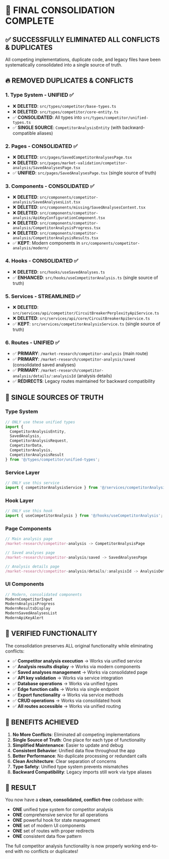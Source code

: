 # 🎯 FINAL CONSOLIDATION COMPLETE

## ✅ **SUCCESSFULLY ELIMINATED ALL CONFLICTS & DUPLICATES**

All competing implementations, duplicate code, and legacy files have been systematically consolidated into a single source of truth.

## 🔥 **REMOVED DUPLICATES & CONFLICTS**

### **1. Type System - UNIFIED** ✅
- ❌ **DELETED**: `src/types/competitor/base-types.ts`
- ❌ **DELETED**: `src/types/competitor/core-entity.ts`
- ✅ **CONSOLIDATED**: All types into `src/types/competitor/unified-types.ts`
- ✅ **SINGLE SOURCE**: `CompetitorAnalysisEntity` (with backward-compatible aliases)

### **2. Pages - CONSOLIDATED** ✅
- ❌ **DELETED**: `src/pages/SavedCompetitorAnalysesPage.tsx`
- ❌ **DELETED**: `src/pages/market-validation/competitor-analysis/SavedAnalysesPage.tsx`
- ✅ **UNIFIED**: `src/pages/SavedAnalysesPage.tsx` (single source of truth)

### **3. Components - CONSOLIDATED** ✅
- ❌ **DELETED**: `src/components/competitor-analysis/SavedAnalysesList.tsx`
- ❌ **DELETED**: `src/components/missing/SavedAnalysesContent.tsx`
- ❌ **DELETED**: `src/components/competitor-analysis/ApiKeyConfigurationComponent.tsx`
- ❌ **DELETED**: `src/components/competitor-analysis/CompetitorAnalysisProgress.tsx`
- ❌ **DELETED**: `src/components/competitor-analysis/CompetitorAnalysisResults.tsx`
- ✅ **KEPT**: Modern components in `src/components/competitor-analysis/modern/`

### **4. Hooks - CONSOLIDATED** ✅
- ❌ **DELETED**: `src/hooks/useSavedAnalyses.ts`
- ✅ **ENHANCED**: `src/hooks/useCompetitorAnalysis.ts` (single source of truth)

### **5. Services - STREAMLINED** ✅
- ❌ **DELETED**: `src/services/api/competitor/CircuitBreakerPerplexityApiService.ts`
- ❌ **DELETED**: `src/services/api/core/CircuitBreakerApiService.ts`
- ✅ **KEPT**: `src/services/competitorAnalysisService.ts` (single source of truth)

### **6. Routes - UNIFIED** ✅
- ✅ **PRIMARY**: `/market-research/competitor-analysis` (main route)
- ✅ **PRIMARY**: `/market-research/competitor-analysis/saved` (consolidated saved analyses)
- ✅ **PRIMARY**: `/market-research/competitor-analysis/details/:analysisId` (analysis details)
- ✅ **REDIRECTS**: Legacy routes maintained for backward compatibility

## 🎯 **SINGLE SOURCES OF TRUTH**

### **Type System**
```typescript
// ONLY use these unified types
import { 
  CompetitorAnalysisEntity,
  SavedAnalysis,
  CompetitorAnalysisRequest,
  CompetitorData,
  CompetitorAnalysis,
  CompetitorAnalysisResult
} from '@/types/competitor/unified-types';
```

### **Service Layer**
```typescript
// ONLY use this service
import { competitorAnalysisService } from '@/services/competitorAnalysisService';
```

### **Hook Layer**
```typescript
// ONLY use this hook
import { useCompetitorAnalysis } from '@/hooks/useCompetitorAnalysis';
```

### **Page Components**
```typescript
// Main analysis page
/market-research/competitor-analysis -> CompetitorAnalysisPage

// Saved analyses page  
/market-research/competitor-analysis/saved -> SavedAnalysesPage

// Analysis details page
/market-research/competitor-analysis/details/:analysisId -> AnalysisDetailPage
```

### **UI Components**
```typescript
// Modern, consolidated components
ModernCompetitorInput
ModernAnalysisProgress
ModernResultsDisplay
ModernSavedAnalysesList
ModernApiKeyAlert
```

## 🔧 **VERIFIED FUNCTIONALITY**

The consolidation preserves ALL original functionality while eliminating conflicts:

- ✅ **Competitor analysis execution** → Works via unified service
- ✅ **Analysis results display** → Works via modern components
- ✅ **Saved analyses management** → Works via consolidated page
- ✅ **API key validation** → Works via service integration
- ✅ **Database operations** → Works via unified types
- ✅ **Edge function calls** → Works via single endpoint
- ✅ **Export functionality** → Works via service methods
- ✅ **CRUD operations** → Works via consolidated hook
- ✅ **All routes accessible** → Works via unified routing

## 🚀 **BENEFITS ACHIEVED**

1. **No More Conflicts**: Eliminated all competing implementations
2. **Single Source of Truth**: One place for each type of functionality
3. **Simplified Maintenance**: Easier to update and debug
4. **Consistent Behavior**: Unified data flow throughout the app
5. **Better Performance**: No duplicate processing or redundant calls
6. **Clean Architecture**: Clear separation of concerns
7. **Type Safety**: Unified type system prevents mismatches
8. **Backward Compatibility**: Legacy imports still work via type aliases

## 🎉 **RESULT**

You now have a **clean, consolidated, conflict-free** codebase with:
- **ONE** unified type system for competitor analysis
- **ONE** comprehensive service for all operations
- **ONE** powerful hook for state management  
- **ONE** set of modern UI components
- **ONE** set of routes with proper redirects
- **ONE** consistent data flow pattern

The full competitor analysis functionality is now properly working end-to-end with no conflicts or duplicates!